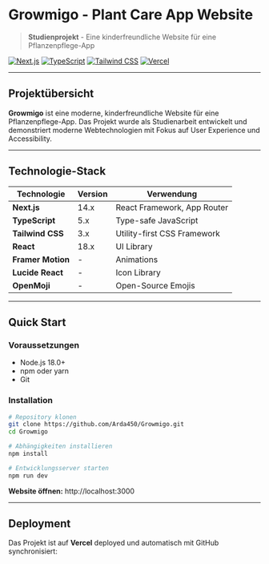 # Growmigo - Plant Care App Website

> **Studienprojekt** - Eine kinderfreundliche Website für eine Pflanzenpflege-App

[![Next.js](https://img.shields.io/badge/Next.js-14-black?logo=next.js)](https://nextjs.org/)
[![TypeScript](https://img.shields.io/badge/TypeScript-5-blue?logo=typescript)](https://www.typescriptlang.org/)
[![Tailwind CSS](https://img.shields.io/badge/Tailwind_CSS-3-38B2AC?logo=tailwind-css)](https://tailwindcss.com/)
[![Vercel](https://img.shields.io/badge/Deployed_on-Vercel-black?logo=vercel)](https://vercel.com/)

---

## Projektübersicht

**Growmigo** ist eine moderne, kinderfreundliche Website für eine Pflanzenpflege-App. Das Projekt wurde als Studienarbeit entwickelt und demonstriert moderne Webtechnologien mit Fokus auf User Experience und Accessibility.

---

## Technologie-Stack

| Technologie       | Version | Verwendung                  |
| ----------------- | ------- | --------------------------- |
| **Next.js**       | 14.x    | React Framework, App Router |
| **TypeScript**    | 5.x     | Type-safe JavaScript        |
| **Tailwind CSS**  | 3.x     | Utility-first CSS Framework |
| **React**         | 18.x    | UI Library                  |
| **Framer Motion** | -       | Animations                  |
| **Lucide React**  | -       | Icon Library                |
| **OpenMoji**      | -       | Open-Source Emojis          |

---

## Quick Start

### Voraussetzungen

- Node.js 18.0+
- npm oder yarn
- Git

### Installation

```bash
# Repository klonen
git clone https://github.com/Arda450/Growmigo.git
cd Growmigo

# Abhängigkeiten installieren
npm install

# Entwicklungsserver starten
npm run dev
```

**Website öffnen:** http://localhost:3000

---

## Deployment

Das Projekt ist auf **Vercel** deployed und automatisch mit GitHub synchronisiert:
